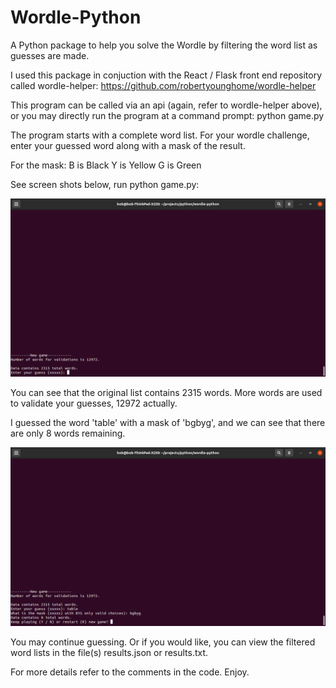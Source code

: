 # Wordle-Python

A Python package to help you solve the Wordle by filtering the word list as guesses are made.

I used this package in conjuction with the React / Flask front end repository called wordle-helper: https://github.com/robertyounghome/wordle-helper

This program can be called via an api (again, refer to wordle-helper above), or you may directly run the program at a command prompt: python game.py 

The program starts with a complete word list. For your wordle challenge, enter your guessed word along with a mask of the result.

For the mask:
    B is Black 
    Y is Yellow 
    G is Green 

See screen shots below, run python game.py:

![Screenshot](/img/wordle-cmd1.png)

You can see that the original list contains 2315 words. More words are used to validate your guesses, 12972 actually.

I guessed the word 'table' with a mask of 'bgbyg', and we can see that there are only 8 words remaining.

![Screenshot](/img/wordle-cmd2.png)

You may continue guessing. Or if you would like, you can view the filtered word lists in the file(s) results.json or results.txt. 

For more details refer to the comments in the code. Enjoy.
